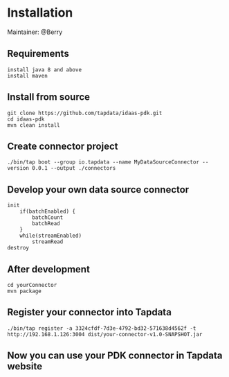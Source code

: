 # Installation

Maintainer: @Berry

## Requirements
	install java 8 and above
    install maven

## Install from source

	git clone https://github.com/tapdata/idaas-pdk.git
    cd idaas-pdk
    mvn clean install

## Create connector project 

	./bin/tap boot --group io.tapdata --name MyDataSourceConnector --version 0.0.1 --output ./connectors

## Develop your own data source connector

    init
        if(batchEnabled) {
            batchCount  
            batchRead
        }
        while(streamEnabled)
            streamRead
    destroy

## After development
    cd yourConnector
    mvn package

## Register your connector into Tapdata
    ./bin/tap register -a 3324cfdf-7d3e-4792-bd32-571638d4562f -t http://192.168.1.126:3004 dist/your-connector-v1.0-SNAPSHOT.jar

## Now you can use your PDK connector in Tapdata website
	
	
